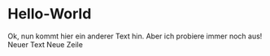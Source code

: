 # Hello-World
Ok, nun kommt hier ein anderer Text hin. Aber ich probiere immer noch aus!
Neuer Text
Neue Zeile
